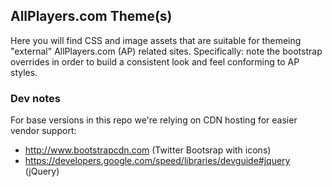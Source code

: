 ## AllPlayers.com Theme(s)

Here you will find CSS and image assets that are suitable for themeing "external" AllPlayers.com (AP) related sites. Specifically: note the bootstrap overrides in order to build a consistent look and feel conforming to AP styles.

### Dev notes

For base versions in this repo we're relying on CDN hosting for easier vendor support:

*  http://www.bootstrapcdn.com (Twitter Bootsrap with icons)
*  https://developers.google.com/speed/libraries/devguide#jquery (jQuery)

